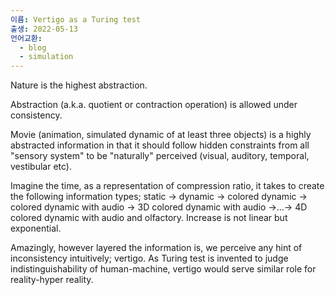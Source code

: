 ```yaml
---
이름: Vertigo as a Turing test
출생: 2022-05-13
언어교환:
  - blog
  - simulation
---
```


Nature is the highest abstraction.

Abstraction (a.k.a. quotient or contraction operation) is allowed under consistency.

Movie (animation, simulated dynamic of at least three objects) is a highly abstracted information in that it should follow hidden constraints from all "sensory system" to be "naturally" perceived (visual, auditory, temporal, vestibular etc).

Imagine the time, as a representation of compression ratio, it takes to create the following information types; static -> dynamic -> colored dynamic -> colored dynamic with audio -> 3D colored dynamic with audio ->…-> 4D colored dynamic with audio and olfactory. Increase is not linear but exponential.

Amazingly, however layered the information is, we perceive any hint of inconsistency intuitively; vertigo. As Turing test is invented to judge indistinguishability of human-machine, vertigo would serve similar role for reality-hyper reality.

